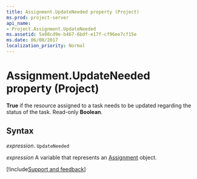 ```yaml
---
title: Assignment.UpdateNeeded property (Project)
ms.prod: project-server
api_name:
- Project.Assignment.UpdateNeeded
ms.assetid: 5a98cd9e-b467-6bdf-e17f-cf96ee7cf15e
ms.date: 06/08/2017
localization_priority: Normal
---
```



# Assignment.UpdateNeeded property (Project)

 **True** if the resource assigned to a task needs to be updated regarding the status of the task. Read-only **Boolean**.


## Syntax

_expression_. `UpdateNeeded`

_expression_ A variable that represents an [Assignment](./Project.Assignment.md) object.

[!include[Support and feedback](~/includes/feedback-boilerplate.md)]